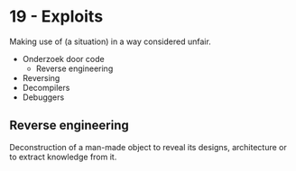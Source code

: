 # 19 - Exploits
Making use of (a situation) in a way considered unfair.
- Onderzoek door code
  - Reverse engineering
- Reversing
- Decompilers
- Debuggers

## Reverse engineering
Deconstruction of a man-made object to reveal its designs, architecture or to extract knowledge from it.


<!--stackedit_data:
eyJoaXN0b3J5IjpbLTU0NDUwNzM1MSwtMTExMjU2MDAwMCw3Mz
A5OTgxMTZdfQ==
-->